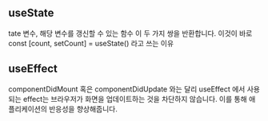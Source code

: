 ## useState

tate 변수, 해당 변수를 갱신할 수 있는 함수 이 두 가지 쌍을 반환합니다. 이것이 바로 const [count, setCount] = useState() 라고 쓰는 이유

## useEffect

componentDidMount 혹은 componentDidUpdate 와는 달리 useEffect 에서 사용되는 effect는 브라우저가 화면을 업데이트하는 것을 차단하지 않습니다.
이를 통해 애플리케이션의 반응성을 향상해줍니다.
